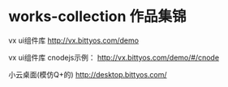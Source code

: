 # works-collection 作品集锦

vx ui组件库
http://vx.bittyos.com/demo

vx ui组件库 cnodejs示例：
http://vx.bittyos.com/demo/#/cnode

小云桌面(模仿Q+的)
http://desktop.bittyos.com/
